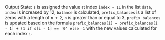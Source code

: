 Output State: `s` is assigned the value at index `index + 11` in the list `data`, `index` is increased by 12, `balance` is calculated, `prefix_balances` is a list of zeros with a length of `n + 2`, `n` is greater than or equal to 3, `prefix_balances` is updated based on the formula `prefix_balances[i] = prefix_balances[i - 1] + (1 if s[i - 1] == '0' else -1` with the new values calculated for each index `i`.